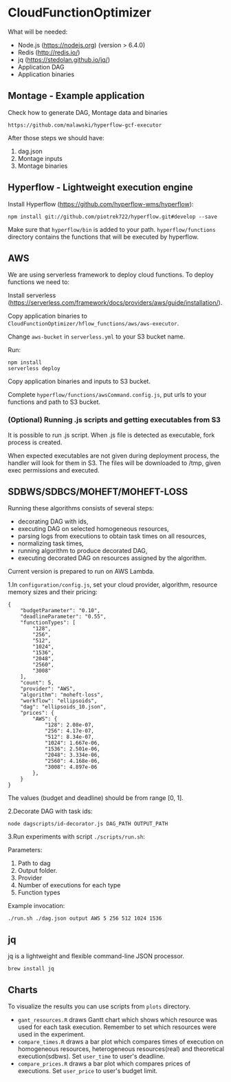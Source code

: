 # CloudFunctionOptimizer

What will be needed:
- Node.js (https://nodejs.org) (version > 6.4.0)
- Redis (http://redis.io/)
- jq (https://stedolan.github.io/jq/)
- Application DAG
- Application binaries

## Montage - Example application

Check how to generate DAG, Montage data and binaries
```
https://github.com/malawski/hyperflow-gcf-executor
```
After those steps we should have:
1. dag.json
2. Montage inputs
3. Montage binaries

## Hyperflow - Lightweight execution engine

Install Hyperflow (https://github.com/hyperflow-wms/hyperflow):
```
npm install git://github.com/piotrek722/hyperflow.git#develop --save
```
Make sure that `hyperflow/bin` is added to your path.
`hyperflow/functions` directory contains the functions that will be executed by hyperflow.

## AWS

We are using serverless framework to deploy cloud functions.
To deploy functions we need to:

Install serverless (https://serverless.com/framework/docs/providers/aws/guide/installation/).

Copy application binaries to `CloudFunctionOptimizer/hflow_functions/aws/aws-executor`.

Change `aws-bucket` in `serverless.yml` to your S3 bucket name.

Run:
```
npm install
serverless deploy
```

Copy application binaries and inputs to S3 bucket.

Complete `hyperflow/functions/awsCommand.config.js`, put urls to your functions and path to S3 bucket.

### (Optional) Running .js scripts and getting executables from S3

It is possible to run .js script. When .js file is detected as executable, fork process is created. 

When expected executables are not given during deployment process, the handler will look for them in S3. 
The files will be downloaded to /tmp, given exec permissions and executed.

## SDBWS/SDBCS/MOHEFT/MOHEFT-LOSS

Running these algorithms consists of several steps:
- decorating DAG with ids,
- executing DAG on selected homogeneous resources,
- parsing logs from executions to obtain task times on all resources,
- normalizing task times,
- running algorithm to produce decorated DAG,
- executing decorated DAG on resources assigned by the algorithm.

Current version is prepared to run on AWS Lambda.

1.In `configuration/config.js`, set your cloud provider, algorithm, resource memory sizes and their pricing:
```
{
    "budgetParameter": "0.10",
    "deadlineParameter": "0.55",
    "functionTypes": [
        "128",
        "256",
        "512",
        "1024",
        "1536",
        "2048",
        "2560",
        "3008"
    ],
    "count": 5,
    "provider": "AWS",
    "algorithm": "moheft-loss",
    "workflow": "ellipsoids",
    "dag": "ellipsoids_10.json",
    "prices": {
        "AWS": {
            "128": 2.08e-07,
            "256": 4.17e-07,
            "512": 8.34e-07,
            "1024": 1.667e-06,
            "1536": 2.501e-06,
            "2048": 3.334e-06,
            "2560": 4.168e-06,
            "3008": 4.897e-06
        },
    }
}
```

The values (budget and deadline) should be from range [0, 1].

2.Decorate DAG with task ids:
```
node dagscripts/id-decorator.js DAG_PATH OUTPUT_PATH
``` 

3.Run experiments with script ``./scripts/run.sh``:

Parameters:
1. Path to dag
2. Output folder.
3. Provider
4. Number of executions for each type
5. Function types 

Example invocation:
```
./run.sh ./dag.json output AWS 5 256 512 1024 1536
```

## jq
jq is a lightweight and flexible command-line JSON processor.
```
brew install jq
```

## Charts

To visualize the results you can use scripts from `plots` directory.

* `gant_resources.R` draws Gantt chart which shows which resource was used for each task execution. Remember to set which resources were used in the experiment.
* `compare_times.R` draws a bar plot which compares times of execution on homogeneous resources, heterogeneous resources(real) and theoretical execution(sdbws). Set `user_time` to user's deadline.
* `compare_prices.R` draws a bar plot which compares prices of executions. Set `user_price` to user's budget limit.